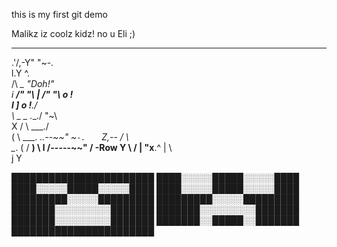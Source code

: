 this is my first git demo

Malikz iz coolz kidz!
no u Eli ;)
   ___  _____    
 .'/,-Y"     "~-.  
 l.Y             ^.           
 /\               _\_      "Doh!"   
i            ___/"   "\ 
|          /"   "\   o !   
l         ]     o !__./   
 \ _  _    \.___./    "~\  
  X \/ \            ___./  
 ( \ ___.   _..--~~"   ~`-.  
  ` Z,--   /               \    
    \__.  (   /       ______) 
      \   l  /-----~~" /      -Row
       Y   \          / 
       |    "x______.^ 
       |           \    
       j            Y


███████████████████████
████░░░░░█████░░░░░████
████░░░░░█████░░░░░████
████░░░░░█████░░░░░████
█████████░░░░░█████████
█████████░░░░░█████████
███████░░░░░░░░░███████
███████░░░░░░░░░███████
███████░░░░░░░░░███████
███████░░█████░░███████
███████████████████████
	   